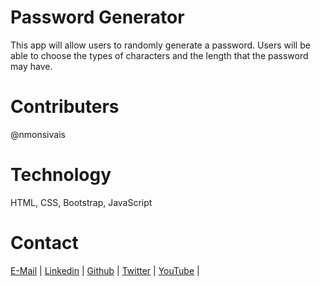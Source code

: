 # Password Generator
This app will allow users to randomly generate a password.  Users will be able to choose the types of characters and the length that the password may have.

# Contributers

@nmonsivais

# Technology
HTML, CSS, Bootstrap, JavaScript

# Contact
[E-Mail](Mailto:nmonsivais@gmail.com) |
[Linkedin](http://www.linkedin.com/in/nmonsivais) |
[Github](http://github.com/nmonsivais) |
[Twitter](http://www.twitter.com/trobadour_XP) |
[YouTube](http://www.youtube.com/c/Trobadour_XP) |